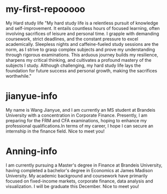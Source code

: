 # my-first-repooooo
My Hard study life
"My hard study life is a relentless pursuit of knowledge and self-improvement. It entails countless hours of focused learning, often involving sacrifices of leisure and personal time. I grapple with demanding coursework, strict deadlines, and the constant pressure to excel academically. Sleepless nights and caffeine-fueled study sessions are the norm, as I strive to grasp complex subjects and prove my understanding through rigorous examinations. This arduous journey builds my resilience, sharpens my critical thinking, and cultivates a profound mastery of the subjects I study. Although challenging, my hard study life lays the foundation for future success and personal growth, making the sacrifices worthwhile."
# jianyue-info
My name is Wang Jianyue, and I am currently an MS student at Brandeis University with a concentration in Corporate Finance. Presently, I am preparing for the FRM and CFA examinations, hoping to enhance my professional qualifications.In terms of my career, I hope I can secure an internship in the finance field. Nice to meet you!
# Anning-info
I am currently pursuing a Master's degree in Finance at Brandeis University, having completed a bachelor's degree in Economics at James Madison University. My academic background and coursework have primarily focused on fixed-income markets, corporate finance, data analysis and visualization. I will be graduate this December. Nice to meet you!
